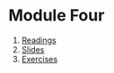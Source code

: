 # Module Four

1. [Readings](./readings/readings.md)
2. [Slides](./slides/software-engineering-ethics.pdf)
3. [Exercises](./exercises/exercises.md)



